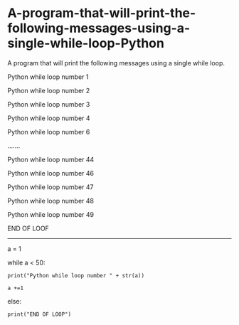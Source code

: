 # A-program-that-will-print-the-following-messages-using-a-single-while-loop-Python

A program that will print the following messages using a single
while loop.

Python while loop number 1

Python while loop number 2

Python while loop number 3

Python while loop number 4

Python while loop number 6

.......

Python while loop number 44

Python while loop number 46

Python while loop number 47

Python while loop number 48

Python while loop number 49

END OF LOOF

----------------------------------------------------------------------------------

a = 1

while a < 50:

    print("Python while loop number " + str(a))
    
    a +=1
    
else:

    print("END OF LOOP")

